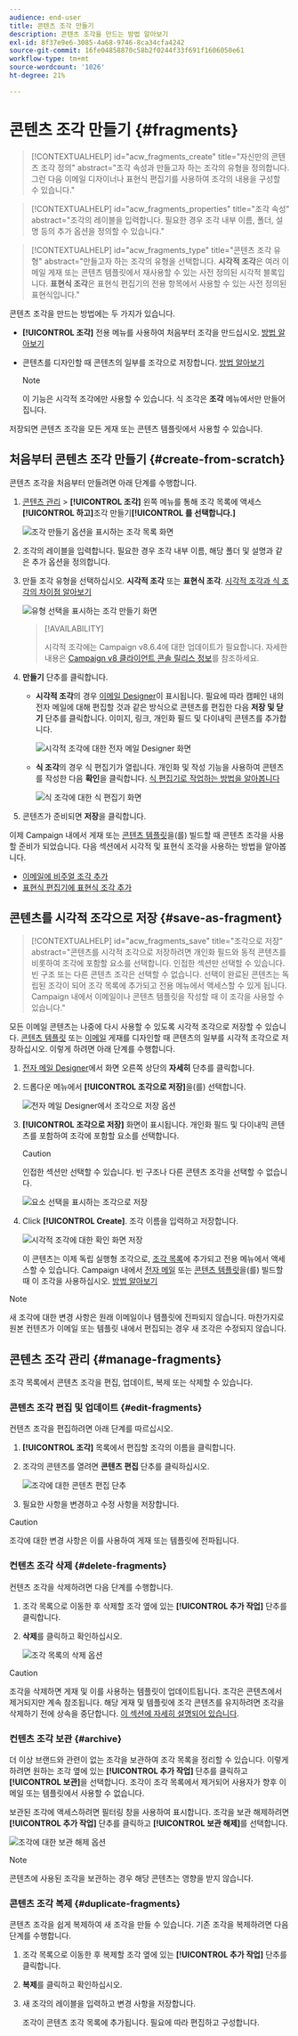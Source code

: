 ```yaml
---
audience: end-user
title: 콘텐츠 조각 만들기
description: 콘텐츠 조각을 만드는 방법 알아보기
exl-id: 8f37e9e6-3085-4a68-9746-8ca34cfa4242
source-git-commit: 16fe04858870c58b2f0244f33f691f1606050e61
workflow-type: tm+mt
source-wordcount: '1026'
ht-degree: 21%

---
```


# 콘텐츠 조각 만들기 {#fragments}

>[!CONTEXTUALHELP]
>id="acw_fragments_create"
>title="자신만의 콘텐츠 조각 정의"
>abstract="조각 속성과 만들고자 하는 조각의 유형을 정의합니다. 그런 다음 이메일 디자이너나 표현식 편집기를 사용하여 조각의 내용을 구성할 수 있습니다."

<!-- pas vu dans l'UI-->

>[!CONTEXTUALHELP]
>id="acw_fragments_properties"
>title="조각 속성"
>abstract="조각의 레이블을 입력합니다. 필요한 경우 조각 내부 이름, 폴더, 설명 등의 추가 옵션을 정의할 수 있습니다."

>[!CONTEXTUALHELP]
>id="acw_fragments_type"
>title="콘텐츠 조각 유형"
>abstract="만들고자 하는 조각의 유형을 선택합니다. **시각적 조각**&#x200B;은 여러 이메일 게재 또는 콘텐츠 템플릿에서 재사용할 수 있는 사전 정의된 시각적 블록입니다. **표현식 조각**&#x200B;은 표현식 편집기의 전용 항목에서 사용할 수 있는 사전 정의된 표현식입니다."

콘텐츠 조각을 만드는 방법에는 두 가지가 있습니다.

* **[!UICONTROL 조각]** 전용 메뉴를 사용하여 처음부터 조각을 만드십시오. [방법 알아보기](#create-from-scratch)
* 콘텐츠를 디자인할 때 콘텐츠의 일부를 조각으로 저장합니다. [방법 알아보기](#save-as-fragment)

  >[!NOTE]
  >
  >이 기능은 시각적 조각에만 사용할 수 있습니다. 식 조각은 **조각** 메뉴에서만 만들어집니다.

저장되면 콘텐츠 조각을 모든 게재 또는 콘텐츠 템플릿에서 사용할 수 있습니다.

## 처음부터 콘텐츠 조각 만들기 {#create-from-scratch}

콘텐츠 조각을 처음부터 만들려면 아래 단계를 수행합니다.

1. [콘텐츠 관리](#access-manage-fragments) > **[!UICONTROL 조각]** 왼쪽 메뉴를 통해 조각 목록에 액세스&#x200B;**[!UICONTROL 하고]**&#x200B;조각 만들기&#x200B;**[!UICONTROL 를 선택합니다.]**

   ![조각 만들기 옵션을 표시하는 조각 목록 화면](assets/fragments-list.png)

1. 조각의 레이블을 입력합니다. 필요한 경우 조각 내부 이름, 해당 폴더 및 설명과 같은 추가 옵션을 정의합니다.

1. 만들 조각 유형을 선택하십시오. **시각적 조각** 또는 **표현식 조각**. [시각적 조각과 식 조각의 차이점 알아보기](fragments.md)

   ![유형 선택을 표시하는 조각 만들기 화면](assets/fragment-create.png)

   >[!AVAILABILITY]
   >
   >시각적 조각에는 Campaign v8.6.4에 대한 업데이트가 필요합니다. 자세한 내용은 [Campaign v8 클라이언트 콘솔 릴리스 정보](https://experienceleague.adobe.com/ko/docs/campaign/campaign-v8/releases/release-notes)를 참조하세요.

1. **만들기** 단추를 클릭합니다.

   * **시각적 조각**&#x200B;의 경우 [이메일 Designer](../email/get-started-email-designer.md)이 표시됩니다. 필요에 따라 캠페인 내의 전자 메일에 대해 편집할 것과 같은 방식으로 콘텐츠를 편집한 다음 **저장 및 닫기** 단추를 클릭합니다. 이미지, 링크, 개인화 필드 및 다이내믹 콘텐츠를 추가합니다.

     ![시각적 조각에 대한 전자 메일 Designer 화면](assets/fragment-designer.png)

   * **식 조각**&#x200B;의 경우 식 편집기가 열립니다. 개인화 및 작성 기능을 사용하여 콘텐츠를 작성한 다음 **확인**&#x200B;을 클릭합니다. [식 편집기로 작업하는 방법을 알아봅니다](../personalization/personalize.md)

     ![식 조각에 대한 식 편집기 화면](assets/fragment-expression.png)

1. 콘텐츠가 준비되면 **저장**&#x200B;을 클릭합니다.

이제 Campaign 내에서 게재 또는 [콘텐츠 템플릿](../content/use-email-templates.md)을(를) 빌드할 때 콘텐츠 조각을 사용할 준비가 되었습니다. 다음 섹션에서 시각적 및 표현식 조각을 사용하는 방법을 알아봅니다.
* [이메일에 비주얼 조각 추가](use-visual-fragments.md)
* [표현식 편집기에 표현식 조각 추가](use-expression-fragments.md)

## 콘텐츠를 시각적 조각으로 저장 {#save-as-fragment}

>[!CONTEXTUALHELP]
>id="acw_fragments_save"
>title="조각으로 저장"
>abstract="콘텐츠를 시각적 조각으로 저장하려면 개인화 필드와 동적 콘텐츠를 비롯하여 조각에 포함할 요소를 선택합니다. 인접한 섹션만 선택할 수 있습니다. 빈 구조 또는 다른 콘텐츠 조각은 선택할 수 없습니다. 선택이 완료된 콘텐츠는 독립된 조각이 되어 조각 목록에 추가되고 전용 메뉴에서 액세스할 수 있게 됩니다. Campaign 내에서 이메일이나 콘텐츠 템플릿을 작성할 때 이 조각을 사용할 수 있습니다."

<!--pas vu dans l'UI-->

모든 이메일 콘텐츠는 나중에 다시 사용할 수 있도록 시각적 조각으로 저장할 수 있습니다. [콘텐츠 템플릿](../content/use-email-templates.md) 또는 [이메일](../email/get-started-email-designer.md) 게재를 디자인할 때 콘텐츠의 일부를 시각적 조각으로 저장하십시오. 이렇게 하려면 아래 단계를 수행합니다.

1. [전자 메일 Designer](../email/get-started-email-designer.md)에서 화면 오른쪽 상단의 **자세히** 단추를 클릭합니다.

1. 드롭다운 메뉴에서 **[!UICONTROL 조각으로 저장]**&#x200B;을(를) 선택합니다.

   ![전자 메일 Designer에서 조각으로 저장 옵션](assets/fragment-save-as.png)

1. **[!UICONTROL 조각으로 저장]** 화면이 표시됩니다. 개인화 필드 및 다이내믹 콘텐츠를 포함하여 조각에 포함할 요소를 선택합니다.

   >[!CAUTION]
   >
   >인접한 섹션만 선택할 수 있습니다. 빈 구조나 다른 콘텐츠 조각을 선택할 수 없습니다.

   ![요소 선택을 표시하는 조각으로 저장](assets/fragment-save-as-screen.png)

1. Click **[!UICONTROL Create]**. 조각 이름을 입력하고 저장합니다.

   ![시각적 조각에 대한 확인 화면 저장](assets/fragment-save-confirm.png)

   이 콘텐츠는 이제 독립 실행형 조각으로, [조각 목록](#manage-fragments)에 추가되고 전용 메뉴에서 액세스할 수 있습니다. Campaign 내에서 [전자 메일](../email/get-started-email-designer.md) 또는 [콘텐츠 템플릿](../content/use-email-templates.md)을(를) 빌드할 때 이 조각을 사용하십시오. [방법 알아보기](../content/use-visual-fragments.md)

>[!NOTE]
>
>새 조각에 대한 변경 사항은 원래 이메일이나 템플릿에 전파되지 않습니다. 마찬가지로 원본 컨텐츠가 이메일 또는 템플릿 내에서 편집되는 경우 새 조각은 수정되지 않습니다.

## 콘텐츠 조각 관리 {#manage-fragments}

조각 목록에서 콘텐츠 조각을 편집, 업데이트, 복제 또는 삭제할 수 있습니다.

### 콘텐츠 조각 편집 및 업데이트 {#edit-fragments}

컨텐츠 조각을 편집하려면 아래 단계를 따르십시오.

1. **[!UICONTROL 조각]** 목록에서 편집할 조각의 이름을 클릭합니다.
1. 조각의 콘텐츠를 열려면 **콘텐츠 편집** 단추를 클릭하십시오.

   ![조각에 대한 콘텐츠 편집 단추](assets/fragment-edit-content.png)

1. 필요한 사항을 변경하고 수정 사항을 저장합니다.

>[!CAUTION]
>
>조각에 대한 변경 사항은 이를 사용하여 게재 또는 템플릿에 전파됩니다.

### 컨텐츠 조각 삭제 {#delete-fragments}

컨텐츠 조각을 삭제하려면 다음 단계를 수행합니다.

1. 조각 목록으로 이동한 후 삭제할 조각 옆에 있는 **[!UICONTROL 추가 작업]** 단추를 클릭합니다.
1. **삭제**&#x200B;를 클릭하고 확인하십시오.

   ![조각 목록의 삭제 옵션](assets/fragment-list-more-actions.png)

>[!CAUTION]
>
>조각을 삭제하면 게재 및 이를 사용하는 템플릿이 업데이트됩니다. 조각은 콘텐츠에서 제거되지만 계속 참조됩니다. 해당 게재 및 템플릿에 조각 콘텐츠를 유지하려면 조각을 삭제하기 전에 상속을 중단합니다. [이 섹션에 자세히 설명되어 있습니다](use-visual-fragments.md#break-inheritance).

### 컨텐츠 조각 보관 {#archive}

더 이상 브랜드와 관련이 없는 조각을 보관하여 조각 목록을 정리할 수 있습니다. 이렇게 하려면 원하는 조각 옆에 있는 **[!UICONTROL 추가 작업]** 단추를 클릭하고 **[!UICONTROL 보관]**&#x200B;을 선택합니다. 조각이 조각 목록에서 제거되어 사용자가 향후 이메일 또는 템플릿에서 사용할 수 없습니다.

보관된 조각에 액세스하려면 필터링 창을 사용하여 표시합니다. 조각을 보관 해제하려면 **[!UICONTROL 추가 작업]** 단추를 클릭하고 **[!UICONTROL 보관 해제]**&#x200B;를 선택합니다.

![조각에 대한 보관 해제 옵션](assets/fragment-unarchive.png)

>[!NOTE]
>
>콘텐츠에 사용된 조각을 보관하는 경우 해당 콘텐츠는 영향을 받지 않습니다.

### 콘텐츠 조각 복제 {#duplicate-fragments}

콘텐츠 조각을 쉽게 복제하여 새 조각을 만들 수 있습니다. 기존 조각을 복제하려면 다음 단계를 수행합니다.

1. 조각 목록으로 이동한 후 복제할 조각 옆에 있는 **[!UICONTROL 추가 작업]** 단추를 클릭합니다.
1. **복제**&#x200B;를 클릭하고 확인하십시오.
1. 새 조각의 레이블을 입력하고 변경 사항을 저장합니다.

   조각이 콘텐츠 조각 목록에 추가됩니다. 필요에 따라 편집하고 구성합니다.